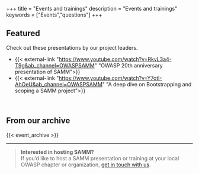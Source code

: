 +++
title = "Events and trainings"
description = "Events and trainings"
keywords = ["Events","questions"]
+++


## Featured

Check out these presentations by our project leaders.

- {{< external-link "https://www.youtube.com/watch?v=RkvL3a4-T9g&ab_channel=OWASPSAMM" "OWASP 20th anniversary presentation of SAMM">}}
- {{< external-link "https://www.youtube.com/watch?v=Y7otI-AhOeU&ab_channel=OWASPSAMM" "A deep dive on Bootstrapping and scoping a SAMM project">}}

</br>

## From our archive

{{< event_archive >}}

---

> **Interested in hosting SAMM?**  
  If you’d like to host a SAMM presentation or training at your local OWASP chapter or organization, [get in touch with us](mailto:info@owaspsamm.org).
